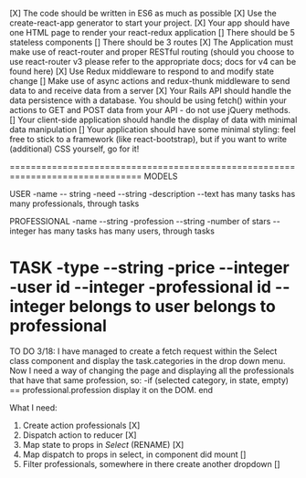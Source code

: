 [X] The code should be written in ES6 as much as possible
[X] Use the create-react-app generator to start your project.
[X] Your app should have one HTML page to render your react-redux application
[] There should be 5 stateless components
[] There should be 3 routes
[X] The Application must make use of react-router and proper RESTful routing (should you choose to use react-router v3 please refer to the appropriate docs; docs for v4 can be found here)
[X] Use Redux middleware to respond to and modify state change
[] Make use of async actions and redux-thunk middleware to send data to and receive data from a server
[X] Your Rails API should handle the data persistence with a database. You should be using fetch() within your actions to GET and POST data from your API - do not use jQuery methods.
[] Your client-side application should handle the display of data with minimal data manipulation
[] Your application should have some minimal styling: feel free to stick to a framework (like react-bootstrap), but if you want to write (additional) CSS yourself, go for it!

===============================================================================
MODELS 

USER
    -name -- string
    -need --string 
    -description --text
has many tasks
has many professionals, through tasks

PROFESSIONAL
    -name --string
    -profession --string
    -number of stars --integer
has many tasks
has many users, through tasks


TASK
    -type --string
    -price --integer
    -user id --integer 
    -professional id --integer
belongs to user
belongs to professional
================================================================
TO DO 3/18:
I have managed to create a fetch request within the Select class component and display the task.categories in the drop down menu.
Now I need a way of changing the page and displaying all the professionals that have that same profession, so:
    -if (selected category, in state, empty) == professional.profession
        display it on the DOM.
    end 

What I need:
1) Create action professionals [X]
2) Dispatch action to reducer [X]
3) Map state to props in *Select* (RENAME) [X]
4) Map dispatch to props in select, in component did mount []
5) Filter professionals, somewhere in there create another dropdown []










